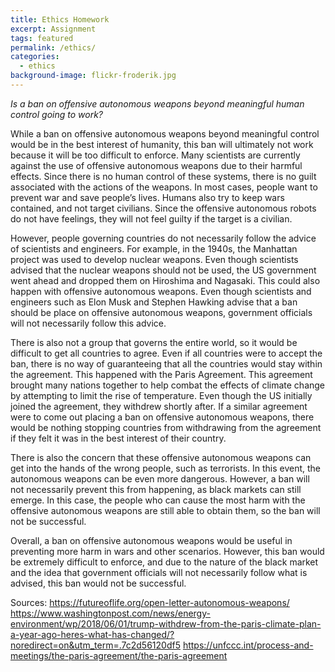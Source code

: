 ```yaml
---
title: Ethics Homework
excerpt: Assignment
tags: featured
permalink: /ethics/
categories:
  - ethics
background-image: flickr-froderik.jpg
---
```

*Is a ban on offensive autonomous weapons beyond meaningful human control going to work?*

While a ban on offensive autonomous weapons beyond meaningful control would be in the best interest of humanity, this ban will ultimately not work because it will be too difficult to enforce. Many scientists are currently against the use of offensive autonomous weapons due to their harmful effects. Since there is no human control of these systems, there is no guilt associated with the actions of the weapons. In most cases, people want to prevent war and save people’s lives. Humans also try to keep wars contained, and not target civilians. Since the offensive autonomous robots do not have feelings, they will not feel guilty if the target is a civilian.

However, people governing countries do not necessarily follow the advice of scientists and engineers. For example, in the 1940s, the Manhattan project was used to develop nuclear weapons. Even though scientists advised that the nuclear weapons should not be used, the US government went ahead and dropped them on Hiroshima and Nagasaki. This could also happen with offensive autonomous weapons. Even though scientists and engineers such as Elon Musk and Stephen Hawking advise that a ban should be place on offensive autonomous weapons, government officials will not necessarily follow this advice.

There is also not a group that governs the entire world, so it would be difficult to get all countries to agree. Even if all countries were to accept the ban, there is no way of guaranteeing that all the countries would stay within the agreement. This happened with the Paris Agreement. This agreement brought many nations together to help combat the effects of climate change by attempting to limit the rise of temperature. Even though the US initially joined the agreement, they withdrew shortly after. If a similar agreement were to come out placing a ban on offensive autonomous weapons, there would be nothing stopping countries from withdrawing from the agreement if they felt it was in the best interest of their country.  

There is also the concern that these offensive autonomous weapons can get into the hands of the wrong people, such as terrorists. In this event, the autonomous weapons can be even more dangerous. However, a ban will not necessarily prevent this from happening, as black markets can still emerge. In this case, the people who can cause the most harm with the offensive autonomous weapons are still able to obtain them, so the ban will not be successful. 

Overall, a ban on offensive autonomous weapons would be useful in preventing more harm in wars and other scenarios. However, this ban would be extremely difficult to enforce, and due to the nature of the black market and the idea that government officials will not necessarily follow what is advised, this ban would not be successful. 


Sources:
https://futureoflife.org/open-letter-autonomous-weapons/
https://www.washingtonpost.com/news/energy-environment/wp/2018/06/01/trump-withdrew-from-the-paris-climate-plan-a-year-ago-heres-what-has-changed/?noredirect=on&utm_term=.7c2d56120df5
https://unfccc.int/process-and-meetings/the-paris-agreement/the-paris-agreement
